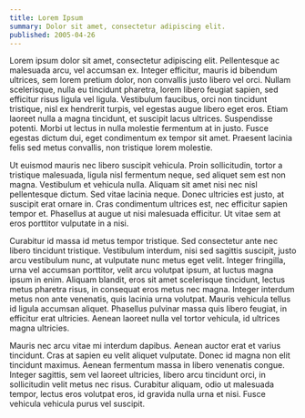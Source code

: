 ```yaml
---
title: Lorem Ipsum
summary: Dolor sit amet, consectetur adipiscing elit.
published: 2005-04-26
---
```


Lorem ipsum dolor sit amet, consectetur adipiscing elit. Pellentesque ac malesuada arcu, vel accumsan ex. Integer efficitur, mauris id bibendum ultrices, sem lorem pretium dolor, non convallis justo libero vel orci. Nullam scelerisque, nulla eu tincidunt pharetra, lorem libero feugiat sapien, sed efficitur risus ligula vel ligula. Vestibulum faucibus, orci non tincidunt tristique, nisl ex hendrerit turpis, vel egestas augue libero eget eros. Etiam laoreet nulla a magna tincidunt, et suscipit lacus ultrices. Suspendisse potenti. Morbi ut lectus in nulla molestie fermentum at in justo. Fusce egestas dictum dui, eget condimentum ex tempor sit amet. Praesent lacinia felis sed metus convallis, non tristique lorem molestie.

Ut euismod mauris nec libero suscipit vehicula. Proin sollicitudin, tortor a tristique malesuada, ligula nisl fermentum neque, sed aliquet sem est non magna. Vestibulum et vehicula nulla. Aliquam sit amet nisi nec nisl pellentesque dictum. Sed vitae lacinia neque. Donec ultricies est justo, at suscipit erat ornare in. Cras condimentum ultrices est, nec efficitur sapien tempor et. Phasellus at augue ut nisi malesuada efficitur. Ut vitae sem at eros porttitor vulputate in a nisi.

Curabitur id massa id metus tempor tristique. Sed consectetur ante nec libero tincidunt tristique. Vestibulum interdum, nisi sed sagittis suscipit, justo arcu vestibulum nunc, at vulputate nunc metus eget velit. Integer fringilla, urna vel accumsan porttitor, velit arcu volutpat ipsum, at luctus magna ipsum in enim. Aliquam blandit, eros sit amet scelerisque tincidunt, lectus metus pharetra risus, in consequat eros metus nec magna. Integer interdum metus non ante venenatis, quis lacinia urna volutpat. Mauris vehicula tellus id ligula accumsan aliquet. Phasellus pulvinar massa quis libero feugiat, in efficitur erat ultricies. Aenean laoreet nulla vel tortor vehicula, id ultrices magna ultricies.

Mauris nec arcu vitae mi interdum dapibus. Aenean auctor erat et varius tincidunt. Cras at sapien eu velit aliquet vulputate. Donec id magna non elit tincidunt maximus. Aenean fermentum massa in libero venenatis congue. Integer sagittis, sem vel laoreet ultricies, libero arcu tincidunt orci, in sollicitudin velit metus nec risus. Curabitur aliquam, odio ut malesuada tempor, lectus eros volutpat eros, id gravida nulla urna et nisi. Fusce vehicula vehicula purus vel suscipit.
